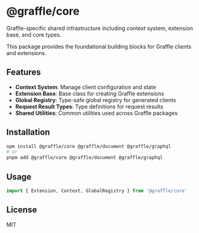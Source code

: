 # @graffle/core

Graffle-specific shared infrastructure including context system, extension base, and core types.

This package provides the foundational building blocks for Graffle clients and extensions.

## Features

- **Context System**: Manage client configuration and state
- **Extension Base**: Base class for creating Graffle extensions
- **Global Registry**: Type-safe global registry for generated clients
- **Request Result Types**: Type definitions for request results
- **Shared Utilities**: Common utilities used across Graffle packages

## Installation

```bash
npm install @graffle/core @graffle/document @graffle/graphql
# or
pnpm add @graffle/core @graffle/document @graffle/graphql
```

## Usage

```typescript
import { Extension, Context, GlobalRegistry } from '@graffle/core'
```

## License

MIT
